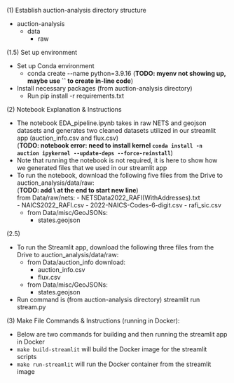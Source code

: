 (1) Establish auction-analysis directory structure
- auction-analysis
    - data
        - raw

(1.5) Set up environment
- Set up Conda environment
    - conda create --name <myenv> python=3.9.16 (**TODO: myenv not showing up, maybe use `` to create in-line code**)
- Install necessary packages (from auction-analysis directory)
    - Run pip install -r requirements.txt

(2) Notebook Explanation & Instructions
- The notebook EDA_pipeline.ipynb takes in raw NETS and geojson datasets and generates two cleaned datasets utilized in our streamlit app (auction_info.csv and flux.csv)\
(**TODO: notebook error: need to install kernel `conda install -n auction ipykernel --update-deps --force-reinstall`**)
- Note that running the notebook is not required, it is here to show how we generated files that we used in our streamlit app
- To run the notebook, download the following five files from the Drive to auction_analysis/data/raw:\
  (**TODO: add \ at the end to start new line**)\
    from Data/raw/nets:
        - NETSData2022_RAFI(WithAddresses).txt\
        - NAICS2022_RAFI.csv
        - 2022-NAICS-Codes-6-digit.csv
        - rafi_sic.csv
    - from Data/misc/GeoJSONs:
        - states.geojson

(2.5)
- To run the Streamlit app, download the following three files from the Drive to auction_analysis/data/raw:
    - from Data/auction_info download:
        - auction_info.csv
        - flux.csv
    - from Data/misc/GeoJSONs:
        - states.geojson
- Run command is (from auction-analysis directory) streamlit run stream.py

(3) Make File Commands & Instructions (running in Docker):
- Below are two commands for building and then running the streamlit app in Docker
- ```make build-streamlit``` will build the Docker image for the streamlit scripts
- ```make run-streamlit``` will run the Docker container from the streamlit image

